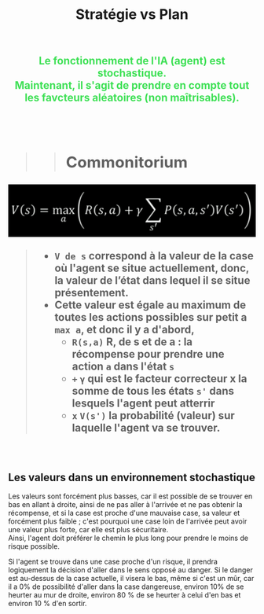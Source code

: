 <h1 align=center>Stratégie vs Plan</h1>
<br>
<h2 align="center" style="color:#3fe056">Le fonctionnement de l'IA (agent) est <strong>stochastique</strong>.<br>Maintenant, il s'agit de prendre en compte tout les favcteurs aléatoires (non maîtrisables).<h2>
<br>

>> ## Commonitorium 
<div align="center">
    <img src="..\img\BellmanCompleteEquation.png" alt="Équation de Bellman" title="Équation de Bellman">
</div>

> * `V de s` correspond à la valeur de la case où l'agent se situe actuellement, donc, la valeur de l’état dans lequel il se situe présentement.  
> * Cette valeur est égale au maximum de toutes les actions possibles sur petit a `max a`, et donc il y a d'abord,  
>   * `R(s,a)` R, de s et de a : la récompense pour prendre une action `a` dans l'état `s` 
>   *  `+` `γ` qui est le facteur correcteur x la somme de tous les états `s'` dans lesquels l'agent peut atterrir
>   * `x` `V(s')` la probabilité (valeur) sur laquelle l'agent va se trouver.

<br>

## Les valeurs dans un environnement stochastique

Les valeurs sont forcément plus basses, car il est possible de se trouver en bas en allant à droite, ainsi de ne pas aller à l'arrivée et ne pas obtenir la récompense, et si la case est proche d'une mauvaise case, sa valeur et forcément plus faible ; c'est pourquoi une case loin de l'arrivée peut avoir une valeur plus forte, car elle est plus sécuritaire.  
Ainsi, l'agent doit préférer le chemin le plus long pour prendre le moins de risque possible.  

Si l'agent se trouve dans une case proche d'un risque, il prendra logiquement la décision d'aller dans le sens opposé au danger. Si le danger est au-dessus de la case actuelle, il visera le bas, même si c'est un mûr, car il a 0% de possibilité d'aller dans la case dangereuse, environ 10% de se heurter au mur de droite, environ 80 % de se heurter à celui d'en bas et environ 10 % d'en sortir.